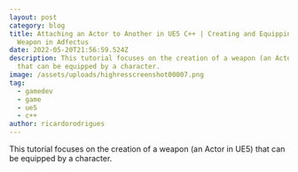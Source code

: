 ```yaml
---
layout: post
category: blog
title: Attaching an Actor to Another in UE5 C++ | Creating and Equipping a Melee
  Weapon in Adfectus
date: 2022-05-20T21:56:59.524Z
description: This tutorial focuses on the creation of a weapon (an Actor in UE5)
  that can be equipped by a character.
image: /assets/uploads/highresscreenshot00007.png
tag:
  - gamedev
  - game
  - ue5
  - c++
author: ricardorodrigues
---
```

This tutorial focuses on the creation of a weapon (an Actor in UE5) that can be equipped by a character.